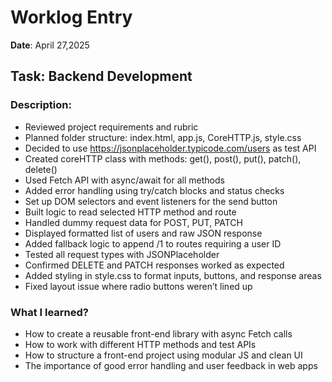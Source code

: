# Worklog Entry

**Date**: April 27,2025

## Task: Backend Development

### Description:
- Reviewed project requirements and rubric
- Planned folder structure: index.html, app.js, CoreHTTP.js, style.css
- Decided to use https://jsonplaceholder.typicode.com/users as test API
- Created coreHTTP class with methods: get(), post(), put(), patch(), delete()
- Used Fetch API with async/await for all methods
- Added error handling using try/catch blocks and status checks
- Set up DOM selectors and event listeners for the send button
- Built logic to read selected HTTP method and route
- Handled dummy request data for POST, PUT, PATCH
- Displayed formatted list of users and raw JSON response
- Added fallback logic to append /1 to routes requiring a user ID
- Tested all request types with JSONPlaceholder
- Confirmed DELETE and PATCH responses worked as expected
- Added styling in style.css to format inputs, buttons, and response areas
- Fixed layout issue where radio buttons weren’t lined up

### What I learned?
- How to create a reusable front-end library with async Fetch calls
- How to work with different HTTP methods and test APIs
- How to structure a front-end project using modular JS and clean UI
- The importance of good error handling and user feedback in web apps
